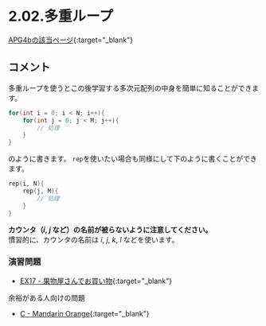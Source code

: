 # 2.02.多重ループ

[APG4bの該当ページ](https://atcoder.jp/contests/APG4b/tasks/APG4b_s){:target="_blank"}

## コメント

多重ループを使うとこの後学習する多次元配列の中身を簡単に知ることができます。

```cpp
for(int i = 0; i < N; i++){
    for(int j = 0; j < M; j++){
        // 処理
    }
}
```

のように書きます。
`rep`を使いたい場合も同様にして下のように書くことができます。

```cpp
rep(i, N){
    rep(j, M){
        // 処理
    }
}
```

**カウンタ（$i$, $j$ など）の名前が被らないように注意してください。**  
慣習的に、カウンタの名前は $i$, $j$, $k$, $l$ などを使います。

### 演習問題

- [EX17 - 果物屋さんでお買い物](https://atcoder.jp/contests/apg4b/tasks/APG4b_cf){:target="_blank"}

余裕がある人向けの問題

- [C - Mandarin Orange](https://atcoder.jp/contests/abc189/tasks/abc189_c){:target="_blank"}
